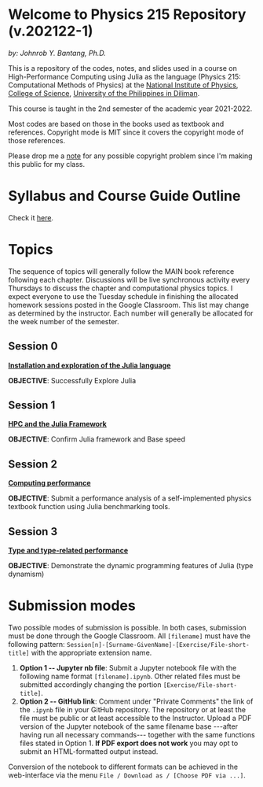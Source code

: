 # Welcome to Physics 215 Repository (v.202122-1)
*by: Johnrob Y. Bantang, Ph.D.*


This is a repository of the codes, notes, and slides used in a course on High-Performance Computing using Julia as the language (Physics 215: Computational Methods of Physics) at the [National Institute of Physics](http://nip.upd.edu.ph), [College of Science](http://science.upd.edu.ph), [University of the Philippines in Diliman](http://upd.edu.ph).

This course is taught in the 2nd semester of the academic year 2021-2022.

Most codes are based on those in the books used as textbook and references. 
Copyright mode is MIT since it covers the copyright mode of those references.

Please drop me a [note](mailto:jybantang@up.edu.ph) for any possible copyright problem since I'm making this public for my class.

# Syllabus and Course Guide Outline

Check it [here](SYLLABUS.md).

# Topics
The sequence of topics will generally follow the MAIN book reference following each chapter. Discussions will be live synchronous activity every Thursdays to discuss the chapter and computational physics topics. I expect everyone to use the Tuesday schedule in finishing the allocated homework sessions posted in the Google Classroom. This list may change as determined by the instructor. Each number will generally be allocated for the week number of the semester.

## Session 0
[**Installation and exploration of the Julia language**](00-Intro/README.md)

**OBJECTIVE**: Successfully Explore Julia

## Session 1
[**HPC and the Julia Framework**](01-HPC/README.md)

**OBJECTIVE**: Confirm Julia framework and Base speed

## Session 2
[**Computing performance**](02-Performance/README.md)

**OBJECTIVE**: Submit a performance analysis of a self-implemented physics textbook function using Julia benchmarking tools.

## Session 3
[**Type and type-related performance**](03-Types/README.md)

**OBJECTIVE**: Demonstrate the dynamic programming features of Julia (type dynamism)

# Submission modes
Two possible modes of submission is possible.
In both cases, submission must be done through the Google Classroom.
All `[filename]` must have the following pattern: `Session[n]-[Surname-GivenName]-[Exercise/File-short-title]` with the appropriate extension name.
1. **Option 1 -- Jupyter nb file**: Submit a Jupyter notebook file with the following name format `[filename].ipynb`.
   Other related files must be submitted accordingly changing the portion `[Exercise/File-short-title]`.
2. **Option 2 -- GitHub link**: Comment under "Private Comments" the link of the `.ipynb` file in your GitHub repository.
   The repository or at least the file must be public or at least accessible to the Instructor.
   Upload a PDF version of the Jupyter notebook of the same filename base ---after having run all necessary commands--- together with the same functions files stated in Option 1. **If PDF export does not work** you may opt to submit an HTML-formatted output instead.
   
Conversion of the notebook to different formats can be achieved in the web-interface via the menu `File / Download as / [Choose PDF via ...]`.
